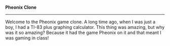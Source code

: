 **Pheonix Clone**
_________________

Welcome to the Pheonix game clone.  A long time ago, when I was just a boy, I had a TI-83 plus graphing calculator.  This thing was amazing, but why was it so amazing?  Because it had the game Pheonix on it and that meant I was gaming in class!
